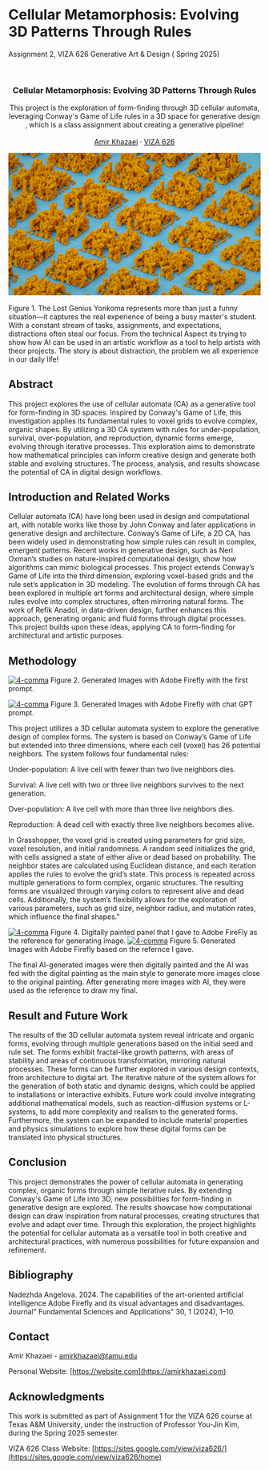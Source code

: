 # Cellular Metamorphosis: Evolving 3D Patterns Through Rules 

Assignment 2, VIZA 626 Generative Art &amp; Design ( Spring 2025)


<!-- Improved compatibility of back to top link: See: https://github.com/othneildrew/Best-README-Template/pull/73 -->
<a id="readme-top"></a>

<!-- PROJECT SHIELDS -->
<!--
*** I'm using markdown "reference style" links for readability.
*** Reference links are enclosed in brackets [ ] instead of parentheses ( ).
*** See the bottom of this document for the declaration of the reference variables
*** for contributors-url, forks-url, etc. This is an optional, concise syntax you may use.
*** https://www.markdownguide.org/basic-syntax/#reference-style-links
-->




<!-- PROJECT LOGO -->
<br />
<div align="center">
  </a>

  <h3 align="center">Cellular Metamorphosis: Evolving 3D Patterns Through Rules </h3>

  <p align="center">
 This project is the exploration of form-finding through 3D cellular automata, leveraging Conway's Game of Life rules in a 3D space for generative design , which is a class assignment about creating a generative pipeline!
    <br />
    <a 
    <br />
    <br />
    <a href="https://amirkhazaei.com">Amir Khazaei</a>
    &middot;
    <a href="https://sites.google.com/view/viza626/home">VIZA 626</a>
  </p>
</div>

[![4-comma][Main]](https://example.com)

Figure 1. The Lost Genius Yonkoma represents more than just a funny situation—it captures the real experience of being a busy master's student. With a constant stream of tasks, assignments, and expectations, distractions often steal our focus. From the technical Aspect its trying to show how AI can be used in an artistic workflow as a tool to help artists with theor projects. The story is about distraction, the problem we all experience in our daily life!
<!-- Abstract -->
## Abstract
This project explores the use of cellular automata (CA) as a generative tool for form-finding in 3D spaces. Inspired by Conway's Game of Life, this investigation applies its fundamental rules to voxel grids to evolve complex, organic shapes. By utilizing a 3D CA system with rules for under-population, survival, over-population, and reproduction, dynamic forms emerge, evolving through iterative processes. This exploration aims to demonstrate how mathematical principles can inform creative design and generate both stable and evolving structures. The process, analysis, and results showcase the potential of CA in digital design workflows.


<!-- Introduction and Related Works -->
## Introduction and Related Works

Cellular automata (CA) have long been used in design and computational art, with notable works like those by John Conway and later applications in generative design and architecture. Conway’s Game of Life, a 2D CA, has been widely used in demonstrating how simple rules can result in complex, emergent patterns. Recent works in generative design, such as Neri Oxman’s studies on nature-inspired computational design, show how algorithms can mimic biological processes. This project extends Conway’s Game of Life into the third dimension, exploring voxel-based grids and the rule set’s application in 3D modeling. The evolution of forms through CA has been explored in multiple art forms and architectural design, where simple rules evolve into complex structures, often mirroring natural forms. The work of Refik Anadol, in data-driven design, further enhances this approach, generating organic and fluid forms through digital processes. This project builds upon these ideas, applying CA to form-finding for architectural and artistic purposes.

## Methodology

[![4-comma][images-fig2]](https://example.com)
Figure 2. Generated Images with Adobe Firefly with the first prompt.

[![4-comma][images-fig3]](https://example.com)
Figure 3. Generated Images with Adobe Firefly with chat GPT prompt.




This project utilizes a 3D cellular automata system to explore the generative design of complex forms. The system is based on Conway’s Game of Life but extended into three dimensions, where each cell (voxel) has 26 potential neighbors. The system follows four fundamental rules:

Under-population: A live cell with fewer than two live neighbors dies.

Survival: A live cell with two or three live neighbors survives to the next generation.

Over-population: A live cell with more than three live neighbors dies.

Reproduction: A dead cell with exactly three live neighbors becomes alive.

In Grasshopper, the voxel grid is created using parameters for grid size, voxel resolution, and initial randomness. A random seed initializes the grid, with cells assigned a state of either alive or dead based on probability. The neighbor states are calculated using Euclidean distance, and each iteration applies the rules to evolve the grid’s state. This process is repeated across multiple generations to form complex, organic structures. The resulting forms are visualized through varying colors to represent alive and dead cells. Additionally, the system’s flexibility allows for the exploration of various parameters, such as grid size, neighbor radius, and mutation rates, which influence the final shapes."


[![4-comma][images-fig4]](https://example.com)
Figure 4.  Digitally painted panel that I gave to Adobe FireFly as the reference for generating image.
[![4-comma][images-fig5]](https://example.com)
Figure 5. Generated Images with Adobe Firefly based on the refernce I gave.

The final AI-generated images were then digitally painted and the AI was fed with the digital painting as the main style to generate more images close to the original painting. After generating more images with AI, they were used as the reference to draw my final.




## Result and Future Work
The results of the 3D cellular automata system reveal intricate and organic forms, evolving through multiple generations based on the initial seed and rule set. The forms exhibit fractal-like growth patterns, with areas of stability and areas of continuous transformation, mirroring natural processes. These forms can be further explored in various design contexts, from architecture to digital art. The iterative nature of the system allows for the generation of both static and dynamic designs, which could be applied to installations or interactive exhibits. Future work could involve integrating additional mathematical models, such as reaction-diffusion systems or L-systems, to add more complexity and realism to the generated forms. Furthermore, the system can be expanded to include material properties and physics simulations to explore how these digital forms can be translated into physical structures.

## Conclusion
This project demonstrates the power of cellular automata in generating complex, organic forms through simple iterative rules. By extending Conway's Game of Life into 3D, new possibilities for form-finding in generative design are explored. The results showcase how computational design can draw inspiration from natural processes, creating structures that evolve and adapt over time. Through this exploration, the project highlights the potential for cellular automata as a versatile tool in both creative and architectural practices, with numerous possibilities for future expansion and refinement.

<!-- Bibliography -->
## Bibliography 
Nadezhda Angelova. 2024. The capabilities of the art-oriented artificial intelligence Adobe Firefly and its visual
advantages and disadvantages. Journal" Fundamental Sciences and Applications" 30, 1 (2024), 1–10.



<!-- CONTACT -->
## Contact

Amir Khazaei - amirkhazaei@tamu.edu

Personal Website: [https://website.com](https://amirkhazaei.com)




<!-- ACKNOWLEDGMENTS -->
## Acknowledgments

This work is submitted as part of Assignment 1 for the VIZA 626 course at Texas A&M University, under the instruction of Professor You-Jin Kim, during the Spring 2025 semester.

VIZA 626 Class Website: [https://sites.google.com/view/viza626/](https://sites.google.com/view/viza626/home)

<!-- MARKDOWN LINKS & IMAGES -->
<!-- https://www.markdownguide.org/basic-syntax/#reference-style-links -->
[contributors-shield]: https://img.shields.io/github/contributors/othneildrew/Best-README-Template.svg?style=for-the-badge
[contributors-url]: https://github.com/othneildrew/Best-README-Template/graphs/contributors
[forks-shield]: https://img.shields.io/github/forks/othneildrew/Best-README-Template.svg?style=for-the-badge
[forks-url]: https://github.com/othneildrew/Best-README-Template/network/members
[stars-shield]: https://img.shields.io/github/stars/othneildrew/Best-README-Template.svg?style=for-the-badge
[stars-url]: https://github.com/othneildrew/Best-README-Template/stargazers
[issues-shield]: https://img.shields.io/github/issues/othneildrew/Best-README-Template.svg?style=for-the-badge
[issues-url]: https://github.com/othneildrew/Best-README-Template/issues
[license-shield]: https://img.shields.io/github/license/othneildrew/Best-README-Template.svg?style=for-the-badge
[license-url]: https://github.com/othneildrew/Best-README-Template/blob/master/LICENSE.txt
[linkedin-shield]: https://img.shields.io/badge/-LinkedIn-black.svg?style=for-the-badge&logo=linkedin&colorB=555
[linkedin-url]: https://linkedin.com/in/othneildrew
[product-screenshot]: images/screenshot.png
[Main]: images/Main.jpg
[images-fig2]: images/fig2.jpg
[images-fig3]: images/fig3.png
[images-fig4]: images/fig4.png
[images-fig5]: images/fig5.png
[Next.js]: https://img.shields.io/badge/next.js-000000?style=for-the-badge&logo=nextdotjs&logoColor=white
[Next-url]: https://nextjs.org/
[React.js]: https://img.shields.io/badge/React-20232A?style=for-the-badge&logo=react&logoColor=61DAFB
[React-url]: https://reactjs.org/
[Vue.js]: https://img.shields.io/badge/Vue.js-35495E?style=for-the-badge&logo=vuedotjs&logoColor=4FC08D
[Vue-url]: https://vuejs.org/
[Angular.io]: https://img.shields.io/badge/Angular-DD0031?style=for-the-badge&logo=angular&logoColor=white
[Angular-url]: https://angular.io/
[Svelte.dev]: https://img.shields.io/badge/Svelte-4A4A55?style=for-the-badge&logo=svelte&logoColor=FF3E00
[Svelte-url]: https://svelte.dev/
[Laravel.com]: https://img.shields.io/badge/Laravel-FF2D20?style=for-the-badge&logo=laravel&logoColor=white
[Laravel-url]: https://laravel.com
[Bootstrap.com]: https://img.shields.io/badge/Bootstrap-563D7C?style=for-the-badge&logo=bootstrap&logoColor=white
[Bootstrap-url]: https://getbootstrap.com
[JQuery.com]: https://img.shields.io/badge/jQuery-0769AD?style=for-the-badge&logo=jquery&logoColor=white
[JQuery-url]: https://jquery.com 
